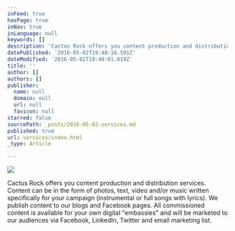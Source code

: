 ```yaml
---
inFeed: true
hasPage: true
inNav: true
inLanguage: null
keywords: []
description: 'Cactus Rock offers you content production and distribution services. Content can be in the form of photos, text, video and/or music written specifically for your campaign (instrumental or full songs with lyrics). We publish content to our blogs and Facebook pages. All commissioned content is available for your own digital "embassies" and will be marketed to our audiences via Facebook, LinkedIn, Twitter and email marketing list.'
datePublished: '2016-05-02T19:48:16.591Z'
dateModified: '2016-05-02T19:48:01.019Z'
title: ''
author: []
authors: []
publisher:
  name: null
  domain: null
  url: null
  favicon: null
starred: false
sourcePath: _posts/2016-05-02-services.md
published: true
url: services/index.html
_type: Article

---
```

![](https://the-grid-user-content.s3-us-west-2.amazonaws.com/92ec8522-c45d-4823-ba4c-6afb855e0024.jpg)

Cactus Rock offers you content production and distribution services. Content can be in the form of photos, text, video and/or music written specifically for your campaign (instrumental or full songs with lyrics). We publish content to our blogs and Facebook pages. All commissioned content is available for your own digital "embassies" and will be marketed to our audiences via Facebook, LinkedIn, Twitter and email marketing list.